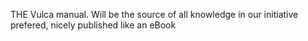 THE Vulca manual. Will be the source of all knowledge in our initiative prefered, nicely published like an eBook
